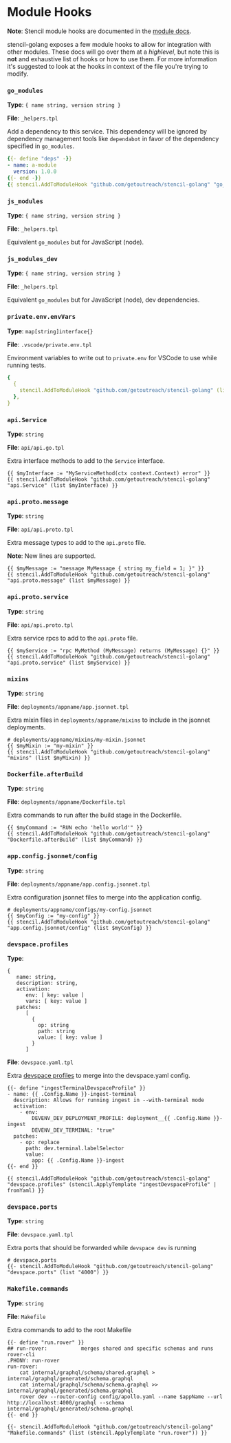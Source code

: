 # Module Hooks

**Note**: Stencil module hooks are documented in the [module docs](https://engineering.outreach.io/stencil/reference/template-module/#module-hooks).

stencil-golang exposes a few module hooks to allow for integration with other modules. These docs will go over them at a _highlevel_, but note this is **not** and exhaustive list of hooks or how to use them. For more information it's suggested to look at the hooks in context of the file you're trying to modify.

### `go_modules`

**Type**: `{ name string, version string }`

**File**: `_helpers.tpl`

Add a dependency to this service. This dependency will be ignored by dependency management tools like `dependabot` in favor of the dependency specified in `go_modules`.

```yaml
{{- define "deps" -}}
- name: a-module
  version: 1.0.0
{{- end -}}
{{ stencil.AddToModuleHook "github.com/getoutreach/stencil-golang" "go_modules" (stencil.ApplyTemplate "deps" | fromYaml) }}
```

### `js_modules`

**Type**: `{ name string, version string }`

**File**: `_helpers.tpl`

Equivalent `go_modules` but for JavaScript (node).

### `js_modules_dev`

**Type**: `{ name string, version string }`

**File**: `_helpers.tpl`

Equivalent `go_modules` but for JavaScript (node), dev dependencies.

### `private.env.envVars`

**Type**: `map[string]interface{}`

**File**: `.vscode/private.env.tpl`

Environment variables to write out to `private.env` for VSCode to use while running tests.

```yaml
{
  {
    stencil.AddToModuleHook "github.com/getoutreach/stencil-golang" (list (dict "MY_ENV_VAR" "my-value")),
  },
}
```

### `api.Service`

**Type**: `string`

**File**: `api/api.go.tpl`

Extra interface methods to add to the `Service` interface.

```tpl
{{ $myInterface := "MyServiceMethod(ctx context.Context) error" }}
{{ stencil.AddToModuleHook "github.com/getoutreach/stencil-golang" "api.Service" (list $myInterface) }}
```

### `api.proto.message`

**Type**: `string`

**File**: `api/api.proto.tpl`

Extra message types to add to the `api.proto` file.

**Note**: New lines are supported.

```tpl
{{ $myMessage := "message MyMessage { string my_field = 1; }" }}
{{ stencil.AddToModuleHook "github.com/getoutreach/stencil-golang" "api.proto.message" (list $myMessage) }}
```

### `api.proto.service`

**Type**: `string`

**File**: `api/api.proto.tpl`

Extra service rpcs to add to the `api.proto` file.

```tpl
{{ $myService := "rpc MyMethod (MyMessage) returns (MyMessage) {}" }}
{{ stencil.AddToModuleHook "github.com/getoutreach/stencil-golang" "api.proto.service" (list $myService) }}
```

### `mixins`

**Type**: `string`

**File**: `deployments/appname/app.jsonnet.tpl`

Extra mixin files in `deployments/appname/mixins` to include in the jsonnet deployments.

```tpl
# deployments/appname/mixins/my-mixin.jsonnet
{{ $myMixin := "my-mixin" }}
{{ stencil.AddToModuleHook "github.com/getoutreach/stencil-golang" "mixins" (list $myMixin) }}
```

### `Dockerfile.afterBuild`

**Type**: `string`

**File**: `deployments/appname/Dockerfile.tpl`

Extra commands to run after the build stage in the Dockerfile.

```tpl
{{ $myCommand := "RUN echo 'hello world'" }}
{{ stencil.AddToModuleHook "github.com/getoutreach/stencil-golang" "Dockerfile.afterBuild" (list $myCommand) }}
```

### `app.config.jsonnet/config`

**Type**: `string`

**File**: `deployments/appname/app.config.jsonnet.tpl`

Extra configuration jsonnet files to merge into the application config.

```tpl
# deployments/appname/configs/my-config.jsonnet
{{ $myConfig := "my-config" }}
{{ stencil.AddToModuleHook "github.com/getoutreach/stencil-golang" "app.config.jsonnet/config" (list $myConfig) }}
```

### `devspace.profiles`

**Type**: 
```
{ 
   name: string, 
   description: string, 
   activation: 
      env: [ key: value ]
      vars: [ key: value ]
   patches:
      [
        {
          op: string
          path: string
          value: [ key: value ]
        }
      ]
```

**File**: `devspace.yaml.tpl`

Extra [devspace profiles](https://www.devspace.sh/docs/5.x/configuration/profiles/basics) to merge into the devspace.yaml config. 

```tpl
{{- define "ingestTerminalDevspaceProfile" }}
- name: {{ .Config.Name }}-ingest-terminal
  description: Allows for running ingest in --with-terminal mode
  activation:
    - env:
        DEVENV_DEV_DEPLOYMENT_PROFILE: deployment__{{ .Config.Name }}-ingest
        DEVENV_DEV_TERMINAL: "true"
  patches:
    - op: replace
      path: dev.terminal.labelSelector
      value:
        app: {{ .Config.Name }}-ingest
{{- end }}

{{ stencil.AddToModuleHook "github.com/getoutreach/stencil-golang" "devspace.profiles" (stencil.ApplyTemplate "ingestDevspaceProfile" | fromYaml) }}
```

### `devspace.ports`

**Type**: `string`

**File**: `devspace.yaml.tpl`

Extra ports that should be forwarded while `devspace dev` is running

```tpl
# devspace.ports
{{- stencil.AddToModuleHook "github.com/getoutreach/stencil-golang" "devspace.ports" (list "4000") }}
```

### `Makefile.commands`

**Type**: `string`

**File**: `Makefile`

Extra commands to add to the root Makefile

```tpl
{{- define "run.rover" }}
## run-rover:           merges shared and specific schemas and runs rover-cli 
.PHONY: run-rover
run-rover:
	cat internal/graphql/schema/shared.graphql > internal/graphql/generated/schema.graphql
	cat internal/graphql/schema/schema.graphql >> internal/graphql/generated/schema.graphql
	rover dev --router-config config/apollo.yaml --name $appName --url http://localhost:4000/graphql --schema internal/graphql/generated/schema.graphql
{{- end }}

{{- stencil.AddToModuleHook "github.com/getoutreach/stencil-golang" "Makefile.commands" (list (stencil.ApplyTemplate "run.rover")) }}
```
